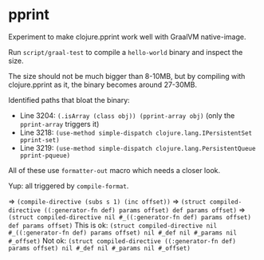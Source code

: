 # pprint

Experiment to make clojure.pprint work well with GraalVM native-image.

Run `script/graal-test` to compile a `hello-world` binary and inspect the size.

The size should not be much bigger than 8-10MB, but by compiling with clojure.pprint as it, the binary becomes around 27-30MB.

Identified paths that bloat the binary:

- Line 3204: `(.isArray (class obj)) (pprint-array obj)` (only the `pprint-array` triggers it)
- Line 3218: `(use-method simple-dispatch clojure.lang.IPersistentSet pprint-set)` 
- Line 3219: `(use-method simple-dispatch clojure.lang.PersistentQueue pprint-pqueue)`

All of these use `formatter-out` macro which needs a closer look.

Yup: all triggered by `compile-format`.

=> `(compile-directive (subs s 1) (inc offset))`
=> `(struct compiled-directive ((:generator-fn def) params offset) def params offset)` 
=> `(struct compiled-directive nil #_((:generator-fn def) params offset) def params offset)`
This is ok: `(struct compiled-directive nil #_((:generator-fn def) params offset) nil #_def nil #_params nil #_offset)`
Not ok: `(struct compiled-directive ((:generator-fn def) params offset) nil #_def nil #_params nil #_offset)` 
